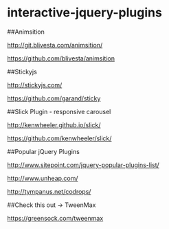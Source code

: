 # interactive-jquery-plugins

##Animsition

http://git.blivesta.com/animsition/

https://github.com/blivesta/animsition

##Stickyjs

http://stickyjs.com/

https://github.com/garand/sticky


##Slick Plugin - responsive carousel

http://kenwheeler.github.io/slick/

https://github.com/kenwheeler/slick/

##Popular jQuery Plugins

http://www.sitepoint.com/jquery-popular-plugins-list/

http://www.unheap.com/

http://tympanus.net/codrops/
 
 
##Check this out -> TweenMax

https://greensock.com/tweenmax